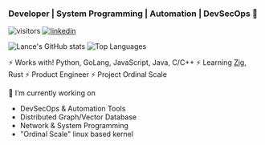 ### Developer | System Programming | Automation | DevSecOps 👋

![visitors](https://visitor-badge.laobi.icu/badge?page_id=lancemk)
[![linkedin](https://img.shields.io/badge/Lance-blue?style=flat&logo=Linkedin&logoColor=white&link=https://www.linkedin.com/in/lancemok/)](https://www.linkedin.com/in/lancemok)

![Lance's GitHub stats](https://github-readme-stats.vercel.app/api?username=lancemk&show_icons=true&theme=dark)
![Top Languages](https://github-readme-stats.vercel.app/api/top-langs/?username=lancemk&count_private=true&show_icons=true&layout=compact)

⚡ Works with! Python, GoLang, JavaScript, Java, C/C++
⚡ Learning [Zig](https://github.com/ziglang/zig), Rust
⚡ Product Engineer
⚡ Project Ordinal Scale

🔭 I’m currently working on 
  - DevSecOps & Automation Tools
  - Distributed Graph/Vector Database
  - Network & System Programming
  - "Ordinal Scale" linux based kernel

